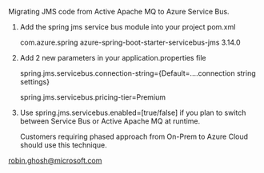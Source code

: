 Migrating JMS code from Active Apache MQ to Azure Service Bus.

1) Add the spring jms service bus module into your project pom.xml

    <!-- Azure Service Bus -->
	<dependency>
    	<groupId>com.azure.spring</groupId>
    	<artifactId>azure-spring-boot-starter-servicebus-jms</artifactId>
    	<version>3.14.0</version>
	</dependency> 
    
2) Add 2 new parameters in your application.properties file

	spring.jms.servicebus.connection-string={Default=....connection string settings}

	spring.jms.servicebus.pricing-tier=Premium

3) Use spring.jms.servicebus.enabled=[true/false] 
if you plan to switch between Service Bus or Active Apache MQ at runtime.
	
	Customers requiring phased approach from On-Prem to Azure Cloud should use this technique.
	
	
robin.ghosh@microsoft.com 	
